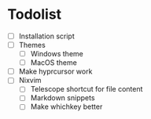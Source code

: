 # Todolist

- [ ] Installation script
- [ ] Themes
  - [ ] Windows theme
  - [ ] MacOS theme
- [ ] Make hyprcursor work
- [ ] Nixvim
  - [ ] Telescope shortcut for file content
  - [ ] Markdown snippets
  - [ ] Make whichkey better
